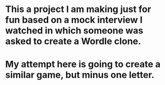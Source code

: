 # This a project I am making just for fun based on a mock interview I watched in which someone was asked to create a Wordle clone. 
# My attempt here is going to create a similar game, but minus one letter.
